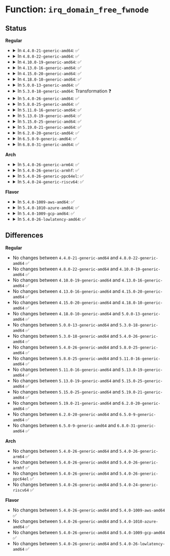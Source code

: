 # Function: <code>irq_domain_free_fwnode</code>

## Status
<b>Regular</b>
<ul>
<li>
<details>
<summary>In <code>4.4.0-21-generic-amd64</code>: ✅</summary>

```c
void irq_domain_free_fwnode(struct fwnode_handle * fwnode)
```

```json
{
  "name": "irq_domain_free_fwnode",
  "collision_type": "Unique Global",
  "inline_type": "No",
  "funcs": [
    {
      "addr": 18446744071579762816,
      "name": "irq_domain_free_fwnode",
      "external": true,
      "loc": "kernel/irq/irqdomain.c:70",
      "file": "kernel/irq/irqdomain.c",
      "inline": "seen, unknown",
      "caller_inline": [],
      "caller_func": []
    }
  ],
  "symbols": [
    {
      "addr": 18446744071579762816,
      "name": "irq_domain_free_fwnode",
      "section": ".text",
      "bind": "STB_GLOBAL",
      "size": 63
    }
  ]
}
```
</details>
</li>
<li>
<details>
<summary>In <code>4.8.0-22-generic-amd64</code>: ✅</summary>

```c
void irq_domain_free_fwnode(struct fwnode_handle * fwnode)
```

```json
{
  "name": "irq_domain_free_fwnode",
  "collision_type": "Unique Global",
  "inline_type": "No",
  "funcs": [
    {
      "addr": 18446744071579785792,
      "name": "irq_domain_free_fwnode",
      "external": true,
      "loc": "kernel/irq/irqdomain.c:68",
      "file": "kernel/irq/irqdomain.c",
      "inline": "seen, unknown",
      "caller_inline": [],
      "caller_func": []
    }
  ],
  "symbols": [
    {
      "addr": 18446744071579785792,
      "name": "irq_domain_free_fwnode",
      "section": ".text",
      "bind": "STB_GLOBAL",
      "size": 63
    }
  ]
}
```
</details>
</li>
<li>
<details>
<summary>In <code>4.10.0-19-generic-amd64</code>: ✅</summary>

```c
void irq_domain_free_fwnode(struct fwnode_handle * fwnode)
```

```json
{
  "name": "irq_domain_free_fwnode",
  "collision_type": "Unique Global",
  "inline_type": "No",
  "funcs": [
    {
      "addr": 18446744071579812784,
      "name": "irq_domain_free_fwnode",
      "external": true,
      "loc": "kernel/irq/irqdomain.c:68",
      "file": "kernel/irq/irqdomain.c",
      "inline": "seen, unknown",
      "caller_inline": [],
      "caller_func": []
    }
  ],
  "symbols": [
    {
      "addr": 18446744071579812784,
      "name": "irq_domain_free_fwnode",
      "section": ".text",
      "bind": "STB_GLOBAL",
      "size": 63
    }
  ]
}
```
</details>
</li>
<li>
<details>
<summary>In <code>4.13.0-16-generic-amd64</code>: ✅</summary>

```c
void irq_domain_free_fwnode(struct fwnode_handle * fwnode)
```

```json
{
  "name": "irq_domain_free_fwnode",
  "collision_type": "Unique Global",
  "inline_type": "No",
  "funcs": [
    {
      "addr": 18446744071579811264,
      "name": "irq_domain_free_fwnode",
      "external": true,
      "loc": "kernel/irq/irqdomain.c:99",
      "file": "kernel/irq/irqdomain.c",
      "inline": "seen, unknown",
      "caller_inline": [],
      "caller_func": [
        "arch/x86/kernel/apic/vector.c:arch_early_irq_init",
        "arch/x86/kernel/apic/io_apic.c:mp_irqdomain_create",
        "arch/x86/kernel/apic/msi.c:hpet_create_irq_domain",
        "arch/x86/kernel/apic/msi.c:dmar_alloc_hwirq",
        "arch/x86/kernel/apic/msi.c:arch_create_remap_msi_irq_domain",
        "arch/x86/kernel/apic/msi.c:arch_init_msi_domain",
        "arch/x86/kernel/apic/htirq.c:arch_init_htirq_domain",
        "drivers/iommu/amd_iommu.c:amd_iommu_create_irq_domain"
      ]
    }
  ],
  "symbols": [
    {
      "addr": 18446744071579811264,
      "name": "irq_domain_free_fwnode",
      "section": ".text",
      "bind": "STB_GLOBAL",
      "size": 46
    }
  ]
}
```
</details>
</li>
<li>
<details>
<summary>In <code>4.15.0-20-generic-amd64</code>: ✅</summary>

```c
void irq_domain_free_fwnode(struct fwnode_handle * fwnode)
```

```json
{
  "name": "irq_domain_free_fwnode",
  "collision_type": "Unique Global",
  "inline_type": "No",
  "funcs": [
    {
      "addr": 18446744071579845264,
      "name": "irq_domain_free_fwnode",
      "external": true,
      "loc": "kernel/irq/irqdomain.c:101",
      "file": "kernel/irq/irqdomain.c",
      "inline": "seen, unknown",
      "caller_inline": [],
      "caller_func": [
        "arch/x86/kernel/apic/vector.c:arch_early_irq_init",
        "arch/x86/kernel/apic/io_apic.c:mp_irqdomain_create",
        "arch/x86/kernel/apic/msi.c:hpet_create_irq_domain",
        "arch/x86/kernel/apic/msi.c:dmar_alloc_hwirq",
        "arch/x86/kernel/apic/msi.c:arch_create_remap_msi_irq_domain",
        "arch/x86/kernel/apic/msi.c:arch_init_msi_domain",
        "drivers/iommu/amd_iommu.c:amd_iommu_create_irq_domain"
      ]
    }
  ],
  "symbols": [
    {
      "addr": 18446744071579845264,
      "name": "irq_domain_free_fwnode",
      "section": ".text",
      "bind": "STB_GLOBAL",
      "size": 53
    }
  ]
}
```
</details>
</li>
<li>
<details>
<summary>In <code>4.18.0-10-generic-amd64</code>: ✅</summary>

```c
void irq_domain_free_fwnode(struct fwnode_handle * fwnode)
```

```json
{
  "name": "irq_domain_free_fwnode",
  "collision_type": "Unique Global",
  "inline_type": "No",
  "funcs": [
    {
      "addr": 18446744071579879024,
      "name": "irq_domain_free_fwnode",
      "external": true,
      "loc": "kernel/irq/irqdomain.c:103",
      "file": "kernel/irq/irqdomain.c",
      "inline": "seen, unknown",
      "caller_inline": [],
      "caller_func": [
        "arch/x86/kernel/apic/vector.c:arch_early_irq_init",
        "arch/x86/kernel/apic/io_apic.c:mp_irqdomain_create",
        "arch/x86/kernel/apic/msi.c:hpet_create_irq_domain",
        "arch/x86/kernel/apic/msi.c:dmar_alloc_hwirq",
        "arch/x86/kernel/apic/msi.c:arch_create_remap_msi_irq_domain",
        "arch/x86/kernel/apic/msi.c:arch_init_msi_domain",
        "drivers/iommu/amd_iommu.c:amd_iommu_create_irq_domain"
      ]
    }
  ],
  "symbols": [
    {
      "addr": 18446744071579879024,
      "name": "irq_domain_free_fwnode",
      "section": ".text",
      "bind": "STB_GLOBAL",
      "size": 53
    }
  ]
}
```
</details>
</li>
<li>
<details>
<summary>In <code>5.0.0-13-generic-amd64</code>: ✅</summary>

```c
void irq_domain_free_fwnode(struct fwnode_handle * fwnode)
```

```json
{
  "name": "irq_domain_free_fwnode",
  "collision_type": "Unique Global",
  "inline_type": "No",
  "funcs": [
    {
      "addr": 18446744071579926080,
      "name": "irq_domain_free_fwnode",
      "external": true,
      "loc": "kernel/irq/irqdomain.c:103",
      "file": "kernel/irq/irqdomain.c",
      "inline": "seen, unknown",
      "caller_inline": [],
      "caller_func": [
        "arch/x86/kernel/apic/vector.c:arch_early_irq_init",
        "arch/x86/kernel/apic/io_apic.c:mp_irqdomain_create",
        "arch/x86/kernel/apic/msi.c:hpet_create_irq_domain",
        "arch/x86/kernel/apic/msi.c:dmar_alloc_hwirq",
        "arch/x86/kernel/apic/msi.c:arch_create_remap_msi_irq_domain",
        "arch/x86/kernel/apic/msi.c:arch_init_msi_domain",
        "drivers/iommu/amd_iommu.c:amd_iommu_create_irq_domain"
      ]
    }
  ],
  "symbols": [
    {
      "addr": 18446744071579926080,
      "name": "irq_domain_free_fwnode",
      "section": ".text",
      "bind": "STB_GLOBAL",
      "size": 53
    }
  ]
}
```
</details>
</li>
<li>
<details>
<summary>In <code>5.3.0-18-generic-amd64</code>: Transformation ❓</summary>

```c
void irq_domain_free_fwnode(struct fwnode_handle * fwnode)
```

```json
{
  "name": "irq_domain_free_fwnode",
  "collision_type": "Unique Global",
  "inline_type": "No",
  "funcs": [
    {
      "addr": 0,
      "name": "irq_domain_free_fwnode",
      "external": true,
      "loc": "kernel/irq/irqdomain.c:103",
      "file": "kernel/irq/irqdomain.c",
      "inline": "seen, unknown",
      "caller_inline": [],
      "caller_func": [
        "arch/x86/kernel/apic/vector.c:arch_early_irq_init",
        "arch/x86/kernel/apic/io_apic.c:mp_irqdomain_create",
        "arch/x86/kernel/apic/msi.c:hpet_create_irq_domain",
        "arch/x86/kernel/apic/msi.c:dmar_alloc_hwirq",
        "arch/x86/kernel/apic/msi.c:arch_create_remap_msi_irq_domain",
        "arch/x86/kernel/apic/msi.c:arch_init_msi_domain",
        "drivers/iommu/amd_iommu.c:amd_iommu_create_irq_domain",
        "drivers/iommu/hyperv-iommu.c:hyperv_prepare_irq_remapping"
      ]
    }
  ],
  "symbols": [
    {
      "addr": 18446744071579972170,
      "name": "irq_domain_free_fwnode.cold",
      "section": ".text",
      "bind": "STB_LOCAL",
      "size": 19
    },
    {
      "addr": 18446744071579964496,
      "name": "irq_domain_free_fwnode",
      "section": ".text",
      "bind": "STB_GLOBAL",
      "size": 58
    }
  ]
}
```
</details>
</li>
<li>
<details>
<summary>In <code>5.4.0-26-generic-amd64</code>: ✅</summary>

```c
void irq_domain_free_fwnode(struct fwnode_handle * fwnode)
```

```json
{
  "name": "irq_domain_free_fwnode",
  "collision_type": "Unique Global",
  "inline_type": "No",
  "funcs": [
    {
      "addr": 18446744071580014256,
      "name": "irq_domain_free_fwnode",
      "external": true,
      "loc": "kernel/irq/irqdomain.c:104",
      "file": "kernel/irq/irqdomain.c",
      "inline": "seen, unknown",
      "caller_inline": [],
      "caller_func": [
        "arch/x86/kernel/apic/vector.c:arch_early_irq_init",
        "arch/x86/kernel/apic/io_apic.c:mp_irqdomain_create",
        "arch/x86/kernel/apic/msi.c:hpet_create_irq_domain",
        "arch/x86/kernel/apic/msi.c:dmar_alloc_hwirq",
        "arch/x86/kernel/apic/msi.c:arch_create_remap_msi_irq_domain",
        "arch/x86/kernel/apic/msi.c:arch_init_msi_domain",
        "arch/x86/platform/uv/uv_irq.c:uv_setup_irq",
        "drivers/iommu/amd_iommu.c:amd_iommu_create_irq_domain",
        "drivers/iommu/hyperv-iommu.c:hyperv_prepare_irq_remapping"
      ]
    }
  ],
  "symbols": [
    {
      "addr": 18446744071580014256,
      "name": "irq_domain_free_fwnode",
      "section": ".text",
      "bind": "STB_GLOBAL",
      "size": 56
    }
  ]
}
```
</details>
</li>
<li>
<details>
<summary>In <code>5.8.0-25-generic-amd64</code>: ✅</summary>

```c
void irq_domain_free_fwnode(struct fwnode_handle * fwnode)
```

```json
{
  "name": "irq_domain_free_fwnode",
  "collision_type": "Unique Global",
  "inline_type": "No",
  "funcs": [
    {
      "addr": 18446744071580063952,
      "name": "irq_domain_free_fwnode",
      "external": true,
      "loc": "kernel/irq/irqdomain.c:104",
      "file": "kernel/irq/irqdomain.c",
      "inline": "seen, unknown",
      "caller_inline": [],
      "caller_func": [
        "arch/x86/kernel/apic/io_apic.c:mp_unregister_ioapic",
        "arch/x86/kernel/apic/io_apic.c:mp_irqdomain_create",
        "arch/x86/kernel/apic/msi.c:hpet_create_irq_domain",
        "arch/x86/kernel/apic/msi.c:dmar_alloc_hwirq",
        "arch/x86/kernel/apic/msi.c:arch_create_remap_msi_irq_domain",
        "arch/x86/kernel/apic/msi.c:arch_init_msi_domain",
        "arch/x86/platform/uv/uv_irq.c:uv_setup_irq",
        "drivers/iommu/amd/iommu.c:amd_iommu_create_irq_domain",
        "drivers/iommu/hyperv-iommu.c:hyperv_prepare_irq_remapping"
      ]
    }
  ],
  "symbols": [
    {
      "addr": 18446744071580063952,
      "name": "irq_domain_free_fwnode",
      "section": ".text",
      "bind": "STB_GLOBAL",
      "size": 60
    }
  ]
}
```
</details>
</li>
<li>
<details>
<summary>In <code>5.11.0-16-generic-amd64</code>: ✅</summary>

```c
void irq_domain_free_fwnode(struct fwnode_handle * fwnode)
```

```json
{
  "name": "irq_domain_free_fwnode",
  "collision_type": "Unique Global",
  "inline_type": "No",
  "funcs": [
    {
      "addr": 18446744071580045696,
      "name": "irq_domain_free_fwnode",
      "external": true,
      "loc": "kernel/irq/irqdomain.c:113",
      "file": "kernel/irq/irqdomain.c",
      "inline": "seen, unknown",
      "caller_inline": [],
      "caller_func": [
        "arch/x86/kernel/apic/io_apic.c:mp_unregister_ioapic",
        "arch/x86/kernel/apic/io_apic.c:mp_irqdomain_create",
        "arch/x86/kernel/apic/io_apic.c:mp_irqdomain_create",
        "arch/x86/kernel/apic/msi.c:dmar_alloc_hwirq",
        "arch/x86/kernel/apic/msi.c:arch_create_remap_msi_irq_domain",
        "arch/x86/kernel/apic/msi.c:native_create_pci_msi_domain",
        "arch/x86/kernel/hpet.c:hpet_create_irq_domain",
        "arch/x86/platform/uv/uv_irq.c:uv_setup_irq",
        "drivers/iommu/amd/iommu.c:amd_iommu_create_irq_domain",
        "drivers/iommu/amd/init.c:iommu_setup_intcapxt",
        "drivers/iommu/hyperv-iommu.c:hyperv_prepare_irq_remapping"
      ]
    }
  ],
  "symbols": [
    {
      "addr": 18446744071580045696,
      "name": "irq_domain_free_fwnode",
      "section": ".text",
      "bind": "STB_GLOBAL",
      "size": 60
    }
  ]
}
```
</details>
</li>
<li>
<details>
<summary>In <code>5.13.0-19-generic-amd64</code>: ✅</summary>

```c
void irq_domain_free_fwnode(struct fwnode_handle * fwnode)
```

```json
{
  "name": "irq_domain_free_fwnode",
  "collision_type": "Unique Global",
  "inline_type": "No",
  "funcs": [
    {
      "addr": 18446744071580046560,
      "name": "irq_domain_free_fwnode",
      "external": true,
      "loc": "kernel/irq/irqdomain.c:113",
      "file": "kernel/irq/irqdomain.c",
      "inline": "seen, unknown",
      "caller_inline": [],
      "caller_func": [
        "arch/x86/kernel/apic/io_apic.c:mp_unregister_ioapic",
        "arch/x86/kernel/apic/io_apic.c:mp_irqdomain_create",
        "arch/x86/kernel/apic/io_apic.c:mp_irqdomain_create",
        "arch/x86/kernel/apic/msi.c:dmar_alloc_hwirq",
        "arch/x86/kernel/apic/msi.c:arch_create_remap_msi_irq_domain",
        "arch/x86/kernel/apic/msi.c:native_create_pci_msi_domain",
        "arch/x86/kernel/hpet.c:hpet_select_clockevents",
        "arch/x86/kernel/hpet.c:hpet_select_clockevents",
        "arch/x86/platform/uv/uv_irq.c:uv_setup_irq",
        "drivers/iommu/amd/iommu.c:amd_iommu_create_irq_domain",
        "drivers/iommu/amd/init.c:amd_iommu_enable_interrupts",
        "drivers/iommu/hyperv-iommu.c:hyperv_prepare_irq_remapping"
      ]
    }
  ],
  "symbols": [
    {
      "addr": 18446744071580046560,
      "name": "irq_domain_free_fwnode",
      "section": ".text",
      "bind": "STB_GLOBAL",
      "size": 60
    }
  ]
}
```
</details>
</li>
<li>
<details>
<summary>In <code>5.15.0-25-generic-amd64</code>: ✅</summary>

```c
void irq_domain_free_fwnode(struct fwnode_handle * fwnode)
```

```json
{
  "name": "irq_domain_free_fwnode",
  "collision_type": "Unique Global",
  "inline_type": "No",
  "funcs": [
    {
      "addr": 18446744071580179360,
      "name": "irq_domain_free_fwnode",
      "external": true,
      "loc": "kernel/irq/irqdomain.c:113",
      "file": "kernel/irq/irqdomain.c",
      "inline": "seen, unknown",
      "caller_inline": [],
      "caller_func": [
        "arch/x86/kernel/apic/io_apic.c:mp_unregister_ioapic",
        "arch/x86/kernel/apic/io_apic.c:mp_irqdomain_create",
        "arch/x86/kernel/apic/io_apic.c:mp_irqdomain_create",
        "arch/x86/kernel/apic/msi.c:dmar_alloc_hwirq",
        "arch/x86/kernel/apic/msi.c:arch_create_remap_msi_irq_domain",
        "arch/x86/kernel/apic/msi.c:native_create_pci_msi_domain",
        "arch/x86/kernel/hpet.c:hpet_select_clockevents",
        "arch/x86/kernel/hpet.c:hpet_select_clockevents",
        "arch/x86/platform/uv/uv_irq.c:uv_setup_irq",
        "drivers/iommu/amd/iommu.c:amd_iommu_create_irq_domain",
        "drivers/iommu/amd/init.c:amd_iommu_enable_interrupts",
        "drivers/iommu/hyperv-iommu.c:hyperv_prepare_irq_remapping"
      ]
    }
  ],
  "symbols": [
    {
      "addr": 18446744071580179360,
      "name": "irq_domain_free_fwnode",
      "section": ".text",
      "bind": "STB_GLOBAL",
      "size": 60
    }
  ]
}
```
</details>
</li>
<li>
<details>
<summary>In <code>5.19.0-21-generic-amd64</code>: ✅</summary>

```c
void irq_domain_free_fwnode(struct fwnode_handle * fwnode)
```

```json
{
  "name": "irq_domain_free_fwnode",
  "collision_type": "Unique Global",
  "inline_type": "No",
  "funcs": [
    {
      "addr": 18446744071580327200,
      "name": "irq_domain_free_fwnode",
      "external": true,
      "loc": "kernel/irq/irqdomain.c:113",
      "file": "kernel/irq/irqdomain.c",
      "inline": "seen, unknown",
      "caller_inline": [],
      "caller_func": [
        "arch/x86/kernel/apic/io_apic.c:mp_unregister_ioapic",
        "arch/x86/kernel/apic/io_apic.c:mp_irqdomain_create",
        "arch/x86/kernel/apic/io_apic.c:mp_irqdomain_create",
        "arch/x86/kernel/apic/msi.c:dmar_alloc_hwirq",
        "arch/x86/kernel/apic/msi.c:arch_create_remap_msi_irq_domain",
        "arch/x86/kernel/apic/msi.c:native_create_pci_msi_domain",
        "arch/x86/kernel/hpet.c:hpet_select_clockevents",
        "arch/x86/platform/uv/uv_irq.c:uv_setup_irq",
        "drivers/iommu/amd/iommu.c:amd_iommu_create_irq_domain",
        "drivers/iommu/amd/init.c:amd_iommu_enable_interrupts",
        "drivers/iommu/intel/irq_remapping.c:intel_setup_irq_remapping",
        "drivers/iommu/hyperv-iommu.c:hyperv_prepare_irq_remapping"
      ]
    }
  ],
  "symbols": [
    {
      "addr": 18446744071580327200,
      "name": "irq_domain_free_fwnode",
      "section": ".text",
      "bind": "STB_GLOBAL",
      "size": 71
    }
  ]
}
```
</details>
</li>
<li>
<details>
<summary>In <code>6.2.0-20-generic-amd64</code>: ✅</summary>

```c
void irq_domain_free_fwnode(struct fwnode_handle * fwnode)
```

```json
{
  "name": "irq_domain_free_fwnode",
  "collision_type": "Unique Global",
  "inline_type": "No",
  "funcs": [
    {
      "addr": 18446744071580542736,
      "name": "irq_domain_free_fwnode",
      "external": true,
      "loc": "kernel/irq/irqdomain.c:116",
      "file": "kernel/irq/irqdomain.c",
      "inline": "seen, unknown",
      "caller_inline": [],
      "caller_func": [
        "arch/x86/kernel/apic/io_apic.c:mp_unregister_ioapic",
        "arch/x86/kernel/apic/io_apic.c:mp_irqdomain_create",
        "arch/x86/kernel/apic/io_apic.c:mp_irqdomain_create",
        "arch/x86/kernel/apic/msi.c:dmar_alloc_hwirq",
        "arch/x86/kernel/hpet.c:hpet_select_clockevents",
        "arch/x86/platform/uv/uv_irq.c:uv_setup_irq",
        "kernel/irq/msi.c:msi_remove_device_irq_domain",
        "kernel/irq/msi.c:msi_create_device_irq_domain",
        "drivers/iommu/amd/iommu.c:amd_iommu_create_irq_domain",
        "drivers/iommu/amd/init.c:amd_iommu_enable_interrupts",
        "drivers/iommu/intel/irq_remapping.c:intel_setup_irq_remapping",
        "drivers/iommu/hyperv-iommu.c:hyperv_prepare_irq_remapping"
      ]
    }
  ],
  "symbols": [
    {
      "addr": 18446744071580542736,
      "name": "irq_domain_free_fwnode",
      "section": ".text",
      "bind": "STB_GLOBAL",
      "size": 78
    }
  ]
}
```
</details>
</li>
<li>
<details>
<summary>In <code>6.5.0-9-generic-amd64</code>: ✅</summary>

```c
void irq_domain_free_fwnode(struct fwnode_handle * fwnode)
```

```json
{
  "name": "irq_domain_free_fwnode",
  "collision_type": "Unique Global",
  "inline_type": "No",
  "funcs": [
    {
      "addr": 18446744071580616224,
      "name": "irq_domain_free_fwnode",
      "external": true,
      "loc": "kernel/irq/irqdomain.c:116",
      "file": "kernel/irq/irqdomain.c",
      "inline": "seen, unknown",
      "caller_inline": [],
      "caller_func": [
        "arch/x86/kernel/apic/io_apic.c:mp_unregister_ioapic",
        "arch/x86/kernel/apic/io_apic.c:mp_irqdomain_create",
        "arch/x86/kernel/apic/io_apic.c:mp_irqdomain_create",
        "arch/x86/kernel/apic/msi.c:dmar_alloc_hwirq",
        "arch/x86/kernel/hpet.c:hpet_select_clockevents",
        "arch/x86/platform/uv/uv_irq.c:uv_setup_irq",
        "kernel/irq/msi.c:msi_remove_device_irq_domain",
        "kernel/irq/msi.c:msi_create_device_irq_domain",
        "drivers/iommu/amd/iommu.c:amd_iommu_create_irq_domain",
        "drivers/iommu/amd/init.c:amd_iommu_enable_interrupts",
        "drivers/iommu/intel/irq_remapping.c:intel_setup_irq_remapping",
        "drivers/iommu/hyperv-iommu.c:hyperv_prepare_irq_remapping"
      ]
    }
  ],
  "symbols": [
    {
      "addr": 18446744071580616224,
      "name": "irq_domain_free_fwnode",
      "section": ".text",
      "bind": "STB_GLOBAL",
      "size": 78
    }
  ]
}
```
</details>
</li>
<li>
<details>
<summary>In <code>6.8.0-31-generic-amd64</code>: ✅</summary>

```c
void irq_domain_free_fwnode(struct fwnode_handle * fwnode)
```

```json
{
  "name": "irq_domain_free_fwnode",
  "collision_type": "Unique Global",
  "inline_type": "No",
  "funcs": [
    {
      "addr": 18446744071580681120,
      "name": "irq_domain_free_fwnode",
      "external": true,
      "loc": "kernel/irq/irqdomain.c:116",
      "file": "kernel/irq/irqdomain.c",
      "inline": "seen, unknown",
      "caller_inline": [],
      "caller_func": [
        "arch/x86/kernel/apic/io_apic.c:mp_unregister_ioapic",
        "arch/x86/kernel/apic/io_apic.c:mp_irqdomain_create",
        "arch/x86/kernel/apic/io_apic.c:mp_irqdomain_create",
        "arch/x86/kernel/apic/msi.c:dmar_alloc_hwirq",
        "arch/x86/kernel/hpet.c:hpet_select_clockevents",
        "arch/x86/platform/uv/uv_irq.c:uv_setup_irq",
        "kernel/irq/msi.c:msi_remove_device_irq_domain",
        "kernel/irq/msi.c:msi_create_device_irq_domain",
        "drivers/iommu/amd/iommu.c:amd_iommu_create_irq_domain",
        "drivers/iommu/amd/init.c:__iommu_setup_intcapxt",
        "drivers/iommu/intel/irq_remapping.c:intel_setup_irq_remapping",
        "drivers/iommu/hyperv-iommu.c:hyperv_prepare_irq_remapping"
      ]
    }
  ],
  "symbols": [
    {
      "addr": 18446744071580681120,
      "name": "irq_domain_free_fwnode",
      "section": ".text",
      "bind": "STB_GLOBAL",
      "size": 78
    }
  ]
}
```
</details>
</li>
</ul>
<b>Arch</b>
<ul>
<li>
<details>
<summary>In <code>5.4.0-26-generic-arm64</code>: ✅</summary>

```c
void irq_domain_free_fwnode(struct fwnode_handle * fwnode)
```

```json
{
  "name": "irq_domain_free_fwnode",
  "collision_type": "Unique Global",
  "inline_type": "No",
  "funcs": [
    {
      "addr": 18446603336491215344,
      "name": "irq_domain_free_fwnode",
      "external": true,
      "loc": "kernel/irq/irqdomain.c:104",
      "file": "kernel/irq/irqdomain.c",
      "inline": "seen, unknown",
      "caller_inline": [],
      "caller_func": [
        "drivers/irqchip/irq-gic.c:gic_v2_acpi_init",
        "drivers/irqchip/irq-gic-v2m.c:acpi_parse_madt_msi",
        "drivers/irqchip/irq-gic-v2m.c:gicv2m_teardown",
        "drivers/irqchip/irq-gic-v3.c:gic_acpi_init",
        "drivers/irqchip/irq-gic-v3-its.c:gic_acpi_parse_madt_its",
        "drivers/irqchip/irq-gic-v4.c:its_free_vcpu_irqs",
        "drivers/irqchip/irq-gic-v4.c:its_alloc_vcpu_irqs"
      ]
    }
  ],
  "symbols": [
    {
      "addr": 18446603336491215344,
      "name": "irq_domain_free_fwnode",
      "section": ".text",
      "bind": "STB_GLOBAL",
      "size": 92
    }
  ]
}
```
</details>
</li>
<li>
<details>
<summary>In <code>5.4.0-26-generic-armhf</code>: ✅</summary>

```c
void irq_domain_free_fwnode(struct fwnode_handle * fwnode)
```

```json
{
  "name": "irq_domain_free_fwnode",
  "collision_type": "Unique Global",
  "inline_type": "No",
  "funcs": [
    {
      "addr": 3225230768,
      "name": "irq_domain_free_fwnode",
      "external": true,
      "loc": "kernel/irq/irqdomain.c:104",
      "file": "kernel/irq/irqdomain.c",
      "inline": "seen, unknown",
      "caller_inline": [],
      "caller_func": [
        "drivers/irqchip/irq-gic-v2m.c:gicv2m_of_init",
        "drivers/irqchip/irq-gic-v4.c:its_free_vcpu_irqs",
        "drivers/irqchip/irq-gic-v4.c:its_alloc_vcpu_irqs"
      ]
    }
  ],
  "symbols": [
    {
      "addr": 3225230768,
      "name": "irq_domain_free_fwnode",
      "section": ".text",
      "bind": "STB_GLOBAL",
      "size": 96
    }
  ]
}
```
</details>
</li>
<li>
<details>
<summary>In <code>5.4.0-26-generic-ppc64el</code>: ✅</summary>

```c
void irq_domain_free_fwnode(struct fwnode_handle * fwnode)
```

```json
{
  "name": "irq_domain_free_fwnode",
  "collision_type": "Unique Global",
  "inline_type": "No",
  "funcs": [
    {
      "addr": 13835058055284118496,
      "name": "irq_domain_free_fwnode",
      "external": true,
      "loc": "kernel/irq/irqdomain.c:104",
      "file": "kernel/irq/irqdomain.c",
      "inline": "seen, unknown",
      "caller_inline": [],
      "caller_func": []
    }
  ],
  "symbols": [
    {
      "addr": 13835058055284118496,
      "name": "irq_domain_free_fwnode",
      "section": ".text",
      "bind": "STB_GLOBAL",
      "size": 140
    }
  ]
}
```
</details>
</li>
<li>
<details>
<summary>In <code>5.4.0-24-generic-riscv64</code>: ✅</summary>

```c
void irq_domain_free_fwnode(struct fwnode_handle * fwnode)
```

```json
{
  "name": "irq_domain_free_fwnode",
  "collision_type": "Unique Global",
  "inline_type": "No",
  "funcs": [
    {
      "addr": 18446743936271753028,
      "name": "irq_domain_free_fwnode",
      "external": true,
      "loc": "kernel/irq/irqdomain.c:104",
      "file": "kernel/irq/irqdomain.c",
      "inline": "seen, unknown",
      "caller_inline": [],
      "caller_func": []
    }
  ],
  "symbols": [
    {
      "addr": 18446743936271753028,
      "name": "irq_domain_free_fwnode",
      "section": ".text",
      "bind": "STB_GLOBAL",
      "size": 80
    }
  ]
}
```
</details>
</li>
</ul>
<b>Flavor</b>
<ul>
<li>
<details>
<summary>In <code>5.4.0-1009-aws-amd64</code>: ✅</summary>

```c
void irq_domain_free_fwnode(struct fwnode_handle * fwnode)
```

```json
{
  "name": "irq_domain_free_fwnode",
  "collision_type": "Unique Global",
  "inline_type": "No",
  "funcs": [
    {
      "addr": 18446744071579982992,
      "name": "irq_domain_free_fwnode",
      "external": true,
      "loc": "kernel/irq/irqdomain.c:104",
      "file": "kernel/irq/irqdomain.c",
      "inline": "seen, unknown",
      "caller_inline": [],
      "caller_func": [
        "arch/x86/kernel/apic/vector.c:arch_early_irq_init",
        "arch/x86/kernel/apic/io_apic.c:mp_irqdomain_create",
        "arch/x86/kernel/apic/msi.c:hpet_create_irq_domain",
        "arch/x86/kernel/apic/msi.c:dmar_alloc_hwirq",
        "arch/x86/kernel/apic/msi.c:arch_create_remap_msi_irq_domain",
        "arch/x86/kernel/apic/msi.c:arch_init_msi_domain",
        "drivers/iommu/amd_iommu.c:amd_iommu_create_irq_domain",
        "drivers/iommu/hyperv-iommu.c:hyperv_prepare_irq_remapping"
      ]
    }
  ],
  "symbols": [
    {
      "addr": 18446744071579982992,
      "name": "irq_domain_free_fwnode",
      "section": ".text",
      "bind": "STB_GLOBAL",
      "size": 56
    }
  ]
}
```
</details>
</li>
<li>
<details>
<summary>In <code>5.4.0-1010-azure-amd64</code>: ✅</summary>

```c
void irq_domain_free_fwnode(struct fwnode_handle * fwnode)
```

```json
{
  "name": "irq_domain_free_fwnode",
  "collision_type": "Unique Global",
  "inline_type": "No",
  "funcs": [
    {
      "addr": 18446744071579920768,
      "name": "irq_domain_free_fwnode",
      "external": true,
      "loc": "kernel/irq/irqdomain.c:104",
      "file": "kernel/irq/irqdomain.c",
      "inline": "seen, unknown",
      "caller_inline": [],
      "caller_func": [
        "arch/x86/kernel/apic/vector.c:arch_early_irq_init",
        "arch/x86/kernel/apic/io_apic.c:mp_irqdomain_create",
        "arch/x86/kernel/apic/msi.c:hpet_create_irq_domain",
        "arch/x86/kernel/apic/msi.c:dmar_alloc_hwirq",
        "arch/x86/kernel/apic/msi.c:arch_create_remap_msi_irq_domain",
        "arch/x86/kernel/apic/msi.c:arch_init_msi_domain",
        "drivers/iommu/amd_iommu.c:amd_iommu_create_irq_domain",
        "drivers/iommu/hyperv-iommu.c:hyperv_prepare_irq_remapping"
      ]
    }
  ],
  "symbols": [
    {
      "addr": 18446744071579920768,
      "name": "irq_domain_free_fwnode",
      "section": ".text",
      "bind": "STB_GLOBAL",
      "size": 56
    }
  ]
}
```
</details>
</li>
<li>
<details>
<summary>In <code>5.4.0-1009-gcp-amd64</code>: ✅</summary>

```c
void irq_domain_free_fwnode(struct fwnode_handle * fwnode)
```

```json
{
  "name": "irq_domain_free_fwnode",
  "collision_type": "Unique Global",
  "inline_type": "No",
  "funcs": [
    {
      "addr": 18446744071579974528,
      "name": "irq_domain_free_fwnode",
      "external": true,
      "loc": "kernel/irq/irqdomain.c:104",
      "file": "kernel/irq/irqdomain.c",
      "inline": "seen, unknown",
      "caller_inline": [],
      "caller_func": [
        "arch/x86/kernel/apic/vector.c:arch_early_irq_init",
        "arch/x86/kernel/apic/io_apic.c:mp_irqdomain_create",
        "arch/x86/kernel/apic/msi.c:hpet_create_irq_domain",
        "arch/x86/kernel/apic/msi.c:dmar_alloc_hwirq",
        "arch/x86/kernel/apic/msi.c:arch_create_remap_msi_irq_domain",
        "arch/x86/kernel/apic/msi.c:arch_init_msi_domain",
        "drivers/iommu/amd_iommu.c:amd_iommu_create_irq_domain",
        "drivers/iommu/hyperv-iommu.c:hyperv_prepare_irq_remapping"
      ]
    }
  ],
  "symbols": [
    {
      "addr": 18446744071579974528,
      "name": "irq_domain_free_fwnode",
      "section": ".text",
      "bind": "STB_GLOBAL",
      "size": 56
    }
  ]
}
```
</details>
</li>
<li>
<details>
<summary>In <code>5.4.0-26-lowlatency-amd64</code>: ✅</summary>

```c
void irq_domain_free_fwnode(struct fwnode_handle * fwnode)
```

```json
{
  "name": "irq_domain_free_fwnode",
  "collision_type": "Unique Global",
  "inline_type": "No",
  "funcs": [
    {
      "addr": 18446744071580021152,
      "name": "irq_domain_free_fwnode",
      "external": true,
      "loc": "kernel/irq/irqdomain.c:104",
      "file": "kernel/irq/irqdomain.c",
      "inline": "seen, unknown",
      "caller_inline": [],
      "caller_func": [
        "arch/x86/kernel/apic/vector.c:arch_early_irq_init",
        "arch/x86/kernel/apic/io_apic.c:mp_irqdomain_create",
        "arch/x86/kernel/apic/msi.c:hpet_create_irq_domain",
        "arch/x86/kernel/apic/msi.c:dmar_alloc_hwirq",
        "arch/x86/kernel/apic/msi.c:arch_create_remap_msi_irq_domain",
        "arch/x86/kernel/apic/msi.c:arch_init_msi_domain",
        "arch/x86/platform/uv/uv_irq.c:uv_setup_irq",
        "drivers/iommu/amd_iommu.c:amd_iommu_create_irq_domain",
        "drivers/iommu/hyperv-iommu.c:hyperv_prepare_irq_remapping"
      ]
    }
  ],
  "symbols": [
    {
      "addr": 18446744071580021152,
      "name": "irq_domain_free_fwnode",
      "section": ".text",
      "bind": "STB_GLOBAL",
      "size": 56
    }
  ]
}
```
</details>
</li>
</ul>

## Differences
<b>Regular</b>
<ul>
<li>
No changes between <code>4.4.0-21-generic-amd64</code> and <code>4.8.0-22-generic-amd64</code> ✅
</li>
<li>
No changes between <code>4.8.0-22-generic-amd64</code> and <code>4.10.0-19-generic-amd64</code> ✅
</li>
<li>
No changes between <code>4.10.0-19-generic-amd64</code> and <code>4.13.0-16-generic-amd64</code> ✅
</li>
<li>
No changes between <code>4.13.0-16-generic-amd64</code> and <code>4.15.0-20-generic-amd64</code> ✅
</li>
<li>
No changes between <code>4.15.0-20-generic-amd64</code> and <code>4.18.0-10-generic-amd64</code> ✅
</li>
<li>
No changes between <code>4.18.0-10-generic-amd64</code> and <code>5.0.0-13-generic-amd64</code> ✅
</li>
<li>
No changes between <code>5.0.0-13-generic-amd64</code> and <code>5.3.0-18-generic-amd64</code> ✅
</li>
<li>
No changes between <code>5.3.0-18-generic-amd64</code> and <code>5.4.0-26-generic-amd64</code> ✅
</li>
<li>
No changes between <code>5.4.0-26-generic-amd64</code> and <code>5.8.0-25-generic-amd64</code> ✅
</li>
<li>
No changes between <code>5.8.0-25-generic-amd64</code> and <code>5.11.0-16-generic-amd64</code> ✅
</li>
<li>
No changes between <code>5.11.0-16-generic-amd64</code> and <code>5.13.0-19-generic-amd64</code> ✅
</li>
<li>
No changes between <code>5.13.0-19-generic-amd64</code> and <code>5.15.0-25-generic-amd64</code> ✅
</li>
<li>
No changes between <code>5.15.0-25-generic-amd64</code> and <code>5.19.0-21-generic-amd64</code> ✅
</li>
<li>
No changes between <code>5.19.0-21-generic-amd64</code> and <code>6.2.0-20-generic-amd64</code> ✅
</li>
<li>
No changes between <code>6.2.0-20-generic-amd64</code> and <code>6.5.0-9-generic-amd64</code> ✅
</li>
<li>
No changes between <code>6.5.0-9-generic-amd64</code> and <code>6.8.0-31-generic-amd64</code> ✅
</li>
</ul>
<b>Arch</b>
<ul>
<li>
No changes between <code>5.4.0-26-generic-amd64</code> and <code>5.4.0-26-generic-arm64</code> ✅
</li>
<li>
No changes between <code>5.4.0-26-generic-amd64</code> and <code>5.4.0-26-generic-armhf</code> ✅
</li>
<li>
No changes between <code>5.4.0-26-generic-amd64</code> and <code>5.4.0-26-generic-ppc64el</code> ✅
</li>
<li>
No changes between <code>5.4.0-26-generic-amd64</code> and <code>5.4.0-24-generic-riscv64</code> ✅
</li>
</ul>
<b>Flavor</b>
<ul>
<li>
No changes between <code>5.4.0-26-generic-amd64</code> and <code>5.4.0-1009-aws-amd64</code> ✅
</li>
<li>
No changes between <code>5.4.0-26-generic-amd64</code> and <code>5.4.0-1010-azure-amd64</code> ✅
</li>
<li>
No changes between <code>5.4.0-26-generic-amd64</code> and <code>5.4.0-1009-gcp-amd64</code> ✅
</li>
<li>
No changes between <code>5.4.0-26-generic-amd64</code> and <code>5.4.0-26-lowlatency-amd64</code> ✅
</li>
</ul>
